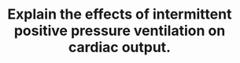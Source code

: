 ---
title: "Explain the effects of intermittent positive pressure ventilation on cardiac output."
entityType: SAQ
exam: PEX
college: ANZCA
year: 2013
sitting: B
question: 01
passRate: 19
EC_expectedDomains:
- "To cover the topic in enough detail the effects on the right heart, pulmonary blood flow and the left heart needed explaining."
- "A pass mark would be achieved by covering the following points: a very brief description of the difference between normal ventilation and positive ventilation; listing the important factors that determine cardiac output; explaining how venous return and right atrial pressure changes reduce right ventricular output; raised intra-thoracic pressure increases pulmonary vascular resistance and the effect this has on the right heart output; the initial effects of reducing pulmonary blood volume and increasing venous return to the left heart; reduced right heart output reduces pulmonary blood flow and alters left heart preload and function; explaining the mechanism and effects of a reduction in left ventricular afterload."
EC_extraCredit:
- "Additional marks were awarded for explaining how a dilated right heart can impair left ventricular filling and function; how cardiac output improves in volume overloaded settings; that hypovolaemia/posture has exaggerates effects; during expiration right heart preload improves and left heart preload falls."
EC_errorsCommon:
- "Common errors included wrongly attributing an increase in contractility from an increased preload, stating that afterload increases via left ventricular compression, and not linking and explaining the effect that changes have on cardiac output (right and left specifically)."
- "Marks were not awarded for detailed descriptions of mechanical ventilation modes or detailed descriptions of physiological compensation for a decrease in blood pressure."
---